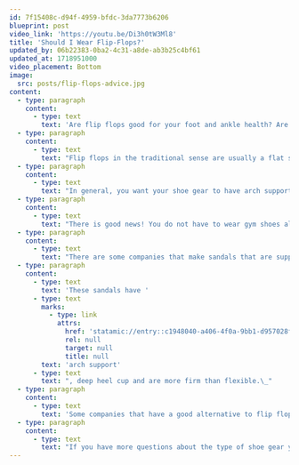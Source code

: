 ```yaml
---
id: 7f15408c-d94f-4959-bfdc-3da7773b6206
blueprint: post
video_link: 'https://youtu.be/Di3h0tW3Ml8'
title: 'Should I Wear Flip-Flops?'
updated_by: 06b22383-0ba2-4c31-a8de-ab3b25c4bf61
updated_at: 1718951000
video_placement: Bottom
image:
  src: posts/flip-flops-advice.jpg
content:
  - type: paragraph
    content:
      - type: text
        text: 'Are flip flops good for your foot and ankle health? Are flip flops something I should or should not wear? Are there flip flops that are good for your feet? If you have ever wondered any of these questions, please keep on reading!'
  - type: paragraph
    content:
      - type: text
        text: "Flip flops in the traditional sense are usually a flat surface with a thong strap. This is not supportive for your feet and ankles at all.\_"
  - type: paragraph
    content:
      - type: text
        text: "In general, you want your shoe gear to have arch support, a firm heel cup, and generally more rigid than flexible. Flip flops do not have any of the above. You may notice that after wearing flip-flops for more than an hour or so, your foot and/or ankle become painful. This is because flip-flops do not provide the support that most people need.\_"
  - type: paragraph
    content:
      - type: text
        text: "There is good news! You do not have to wear gym shoes all the time for your feet to be comfortable and breathe!\_"
  - type: paragraph
    content:
      - type: text
        text: "There are some companies that make sandals that are supportive but are also not enclosed, so your feet can breathe.\_"
  - type: paragraph
    content:
      - type: text
        text: 'These sandals have '
      - type: text
        marks:
          - type: link
            attrs:
              href: 'statamic://entry::c1948040-a406-4f0a-9bb1-d957028f68ab'
              rel: null
              target: null
              title: null
        text: 'arch support'
      - type: text
        text: ", deep heel cup and are more firm than flexible.\_"
  - type: paragraph
    content:
      - type: text
        text: 'Some companies that have a good alternative to flip flops are Birkenstocks, Clarks and Vionics.'
  - type: paragraph
    content:
      - type: text
        text: "If you have more questions about the type of shoe gear you should or should not be wearing, come see me at {{ business:name }}!\_"
---
```

